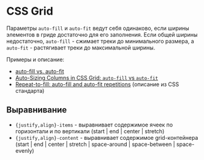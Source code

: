 # CSS Grid
Параметры `auto-fill` и `auto-fit` ведут себя одинаково, если ширины элементов в гриде достаточно для его заполнения.
Если общей ширины недостаточно, `auto-fill` - сжимает треки до минимального размера, а `auto-fit` - растягивает треки до максимальной ширины.

Примеры и описание:
- [auto-fill vs. auto-fit](https://gridbyexample.com/examples/example37/)
- [Auto-Sizing Columns in CSS Grid: `auto-fill` vs `auto-fit`](https://css-tricks.com/auto-sizing-columns-css-grid-auto-fill-vs-auto-fit/)
- [Repeat-to-fill: auto-fill and auto-fit repetitions](https://drafts.csswg.org/css-grid/#auto-repeat) (описание из CSS стандарта)


## Выравнивание

- `{justify,align}-items` - выравнивает содержимое ячеек по горизонтали и по вертикали (start | end | center | stretch)
- `{justify,align}-content` - выравнивает содержимое grid-контейнера (start | end | center | stretch | space-around | space-between | space-evenly)
